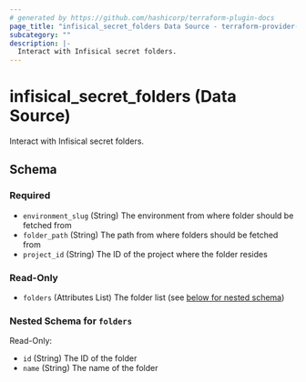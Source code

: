 ```yaml
---
# generated by https://github.com/hashicorp/terraform-plugin-docs
page_title: "infisical_secret_folders Data Source - terraform-provider-infisical"
subcategory: ""
description: |-
  Interact with Infisical secret folders.
---
```


# infisical_secret_folders (Data Source)

Interact with Infisical secret folders.



<!-- schema generated by tfplugindocs -->
## Schema

### Required

- `environment_slug` (String) The environment from where folder should be fetched from
- `folder_path` (String) The path from where folders should be fetched from
- `project_id` (String) The ID of the project where the folder resides

### Read-Only

- `folders` (Attributes List) The folder list (see [below for nested schema](#nestedatt--folders))

<a id="nestedatt--folders"></a>
### Nested Schema for `folders`

Read-Only:

- `id` (String) The ID of the folder
- `name` (String) The name of the folder
